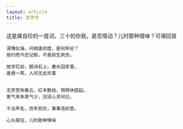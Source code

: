 ```yaml
---
layout: article
title: 百字令
---
```

这是龚自珍的一首词，三十的你我，是否情动？儿时那种情味？可堪回首

```
深情似海，问相逢初度，是何年纪？
依约而今还记取，不是前生夙世。

放学花前，题诗石上，春水园亭里。
逢君一笑，人间无此欢喜 


无奈苍狗看云，红羊数劫，惘惘休提起。
客气渐多真气少，汩没心灵何已。

千古声名，百年担负，事事违初意。

心头阁住，儿时那种情味
```

